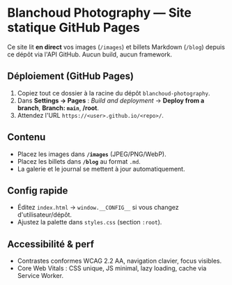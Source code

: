 # Blanchoud Photography — Site statique GitHub Pages

Ce site lit **en direct** vos images (`/images`) et billets Markdown (`/blog`) depuis ce dépôt via l'API GitHub. Aucun build, aucun framework.

## Déploiement (GitHub Pages)
1. Copiez tout ce dossier à la racine du dépôt `blanchoud-photography`.
2. Dans **Settings → Pages** : *Build and deployment* → **Deploy from a branch**, **Branch: `main`**, **/root**.
3. Attendez l'URL `https://<user>.github.io/<repo>/`.

## Contenu
- Placez les images dans **`/images`** (JPEG/PNG/WebP).
- Placez les billets dans **`/blog`** au format `.md`.
- La galerie et le journal se mettent à jour automatiquement.

## Config rapide
- Éditez `index.html` → `window.__CONFIG__` si vous changez d'utilisateur/dépôt.
- Ajustez la palette dans `styles.css` (section `:root`).

## Accessibilité & perf
- Contrastes conformes WCAG 2.2 AA, navigation clavier, focus visibles.
- Core Web Vitals : CSS unique, JS minimal, lazy loading, cache via Service Worker.
